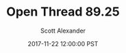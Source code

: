 ---
layout: podcast
title: "Open Thread 89.25"
author: Scott Alexander
description: https://slatestarcodex.com/2017/11/22/open-thread-89-25/
date: 2017-11-22 12:00:00 PST
length: 77477
duration: 19
guid: open-thread-89-25
---